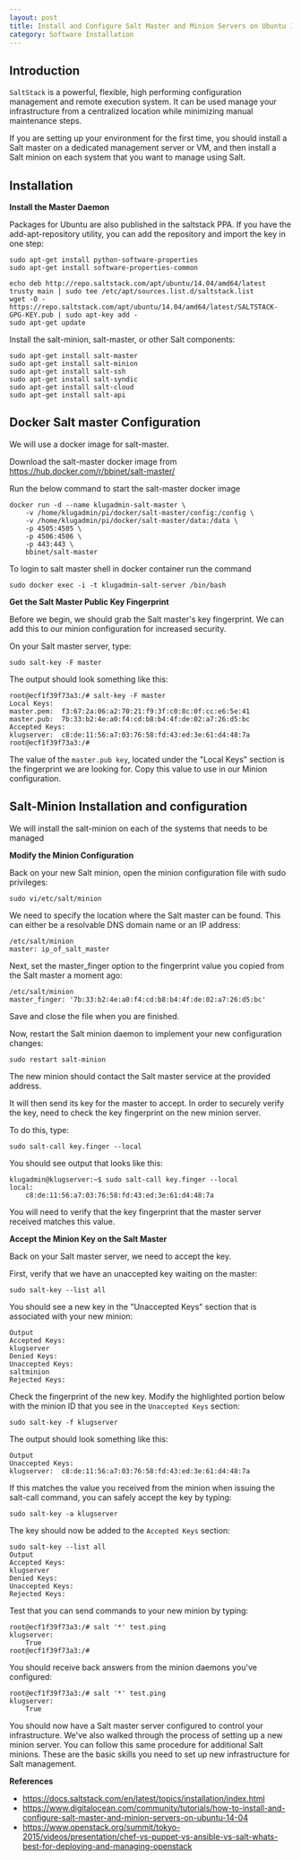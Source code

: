 ```yaml
---
layout: post
title: Install and Configure Salt Master and Minion Servers on Ubuntu 14.04
category: Software Installation
---
```


## **Introduction**

`SaltStack` is a powerful, flexible, high performing configuration management and remote execution system. It can be used manage your infrastructure from a centralized location while minimizing manual maintenance steps.


If you are setting up your environment for the first time, you should install a Salt master on a dedicated management server or VM, and then install a Salt minion on each system that you want to manage using Salt.

## **Installation**

**Install the Master Daemon**

Packages for Ubuntu are also published in the saltstack PPA. If you have the add-apt-repository utility, you can add the repository and import the key in one step:

```
sudo apt-get install python-software-properties
sudo apt-get install software-properties-common

echo deb http://repo.saltstack.com/apt/ubuntu/14.04/amd64/latest trusty main | sudo tee /etc/apt/sources.list.d/saltstack.list 
wget -O - https://repo.saltstack.com/apt/ubuntu/14.04/amd64/latest/SALTSTACK-GPG-KEY.pub | sudo apt-key add -
sudo apt-get update
```
Install the salt-minion, salt-master, or other Salt components:

```
sudo apt-get install salt-master
sudo apt-get install salt-minion
sudo apt-get install salt-ssh
sudo apt-get install salt-syndic
sudo apt-get install salt-cloud
sudo apt-get install salt-api
```

## **Docker Salt master Configuration**

We will use a docker image for salt-master.

Download the salt-master docker image from https://hub.docker.com/r/bbinet/salt-master/

Run the below command to start the salt-master docker image

```
docker run -d --name klugadmin-salt-master \
    -v /home/klugadmin/pi/docker/salt-master/config:/config \
    -v /home/klugadmin/pi/docker/salt-master/data:/data \
    -p 4505:4505 \
    -p 4506:4506 \
    -p 443:443 \
    bbinet/salt-master
```
 
To login to salt master shell in docker container run the command

```
sudo docker exec -i -t klugadmin-salt-server /bin/bash
```

**Get the Salt Master Public Key Fingerprint**

Before we begin, we should grab the Salt master's key fingerprint. We can add this to our minion configuration for increased security.

On your Salt master server, type:

```
sudo salt-key -F master
```

The output should look something like this:

```
root@ecf1f39f73a3:/# salt-key -F master
Local Keys:
master.pem:  f3:67:2a:06:a2:70:21:f9:3f:c0:8c:0f:cc:e6:5e:41
master.pub:  7b:33:b2:4e:a0:f4:cd:b8:b4:4f:de:02:a7:26:d5:bc
Accepted Keys:
klugserver:  c8:de:11:56:a7:03:76:58:fd:43:ed:3e:61:d4:48:7a
root@ecf1f39f73a3:/#
```
The value of the `master.pub key`, located under the "Local Keys" section is the fingerprint we are looking for. Copy this value to use in our Minion configuration.

## **Salt-Minion Installation and configuration**

We will install the salt-minion on each of the systems that needs to be managed

**Modify the Minion Configuration**

Back on your new Salt minion, open the minion configuration file with sudo privileges:

```
sudo vi/etc/salt/minion
```

We need to specify the location where the Salt master can be found. This can either be a resolvable DNS domain name or an IP address:

```
/etc/salt/minion
master: ip_of_salt_master
```

Next, set the master_finger option to the fingerprint value you copied from the Salt master a moment ago:

```
/etc/salt/minion
master_finger: '7b:33:b2:4e:a0:f4:cd:b8:b4:4f:de:02:a7:26:d5:bc'
```
Save and close the file when you are finished.

Now, restart the Salt minion daemon to implement your new configuration changes:
```
sudo restart salt-minion
```
The new minion should contact the Salt master service at the provided address. 

It will then send its key for the master to accept. In order to securely verify the key, need to check the key fingerprint on the new minion server.

To do this, type:

```
sudo salt-call key.finger --local
```
You should see output that looks like this:

```
klugadmin@klugserver:~$ sudo salt-call key.finger --local
local:
    c8:de:11:56:a7:03:76:58:fd:43:ed:3e:61:d4:48:7a
```

You will need to verify that the key fingerprint that the master server received matches this value.


**Accept the Minion Key on the Salt Master**

Back on your Salt master server, we need to accept the key.

First, verify that we have an unaccepted key waiting on the master:

```
sudo salt-key --list all
```

You should see a new key in the "Unaccepted Keys" section that is associated with your new minion:

```
Output
Accepted Keys:
klugserver
Denied Keys:
Unaccepted Keys:
saltminion
Rejected Keys:
```

Check the fingerprint of the new key. Modify the highlighted portion below with the minion ID that you see in the `Unaccepted Keys` section:

```
sudo salt-key -f klugserver
```

The output should look something like this:

```
Output
Unaccepted Keys:
klugserver:  c8:de:11:56:a7:03:76:58:fd:43:ed:3e:61:d4:48:7a
```

If this matches the value you received from the minion when issuing the salt-call command, you can safely accept the key by typing:

```
sudo salt-key -a klugserver
```

The key should now be added to the `Accepted Keys` section:

```
sudo salt-key --list all
Output
Accepted Keys:
klugserver
Denied Keys:
Unaccepted Keys:
Rejected Keys:
```


Test that you can send commands to your new minion by typing:
```
root@ecf1f39f73a3:/# salt '*' test.ping
klugserver:
    True
root@ecf1f39f73a3:/#
```

You should receive back answers from the minion daemons you've configured:

```
root@ecf1f39f73a3:/# salt '*' test.ping
klugserver:
    True
```

You should now have a Salt master server configured to control your infrastructure. We've also walked through the process of setting up a new minion server. You can follow this same procedure for additional Salt minions. These are the basic skills you need to set up new infrastructure for Salt management.


**References**

- https://docs.saltstack.com/en/latest/topics/installation/index.html
- https://www.digitalocean.com/community/tutorials/how-to-install-and-configure-salt-master-and-minion-servers-on-ubuntu-14-04
- https://www.openstack.org/summit/tokyo-2015/videos/presentation/chef-vs-puppet-vs-ansible-vs-salt-whats-best-for-deploying-and-managing-openstack